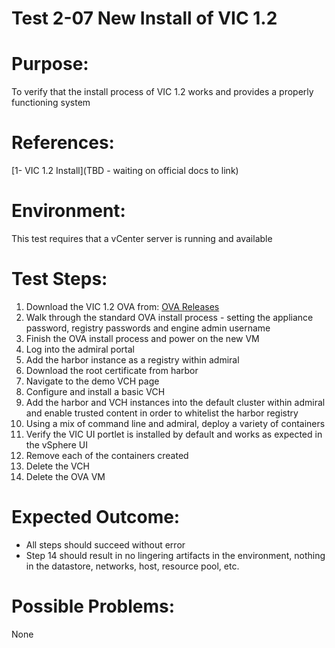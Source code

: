 Test 2-07 New Install of VIC 1.2
=======

# Purpose:
To verify that the install process of VIC 1.2 works and provides a properly functioning system

# References:
[1- VIC 1.2 Install](TBD - waiting on official docs to link)

# Environment:
This test requires that a vCenter server is running and available

# Test Steps:
1. Download the VIC 1.2 OVA from:
[OVA Releases](https://console.cloud.google.com/storage/browser/vic-product-ova-releases/?project=eminent-nation-87317&authuser=1)
2. Walk through the standard OVA install process - setting the appliance password, registry passwords and engine admin username
3. Finish the OVA install process and power on the new VM
4. Log into the admiral portal
5. Add the harbor instance as a registry within admiral
6. Download the root certificate from harbor
7. Navigate to the demo VCH page
8. Configure and install a basic VCH
9. Add the harbor and VCH instances into the default cluster within admiral and enable trusted content in order to whitelist the harbor registry
10. Using a mix of command line and admiral, deploy a variety of containers
11. Verify the VIC UI portlet is installed by default and works as expected in the vSphere UI
12. Remove each of the containers created
13. Delete the VCH
14. Delete the OVA VM

# Expected Outcome:
* All steps should succeed without error
* Step 14 should result in no lingering artifacts in the environment, nothing in the datastore, networks, host, resource pool, etc.

# Possible Problems:
None
